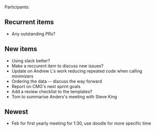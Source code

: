 Participants: 

Recurrent items
----------------
* Any outstanding PRs?

New items
---------
* Using slack better?
* Make a reccurent item to discuss new issues?
* Update on Andrew L's work reducing repeated code when calling minimizers
* Ordering the data -- discuss the way forward
* Report on CMG's next sprint goals
* Add a review checklist to the templates?
* Tom to summarise Anders's meeting with Steve King

Newest
------
* Feb for first yearly meeting for 1:30, use doodle for more specific time
